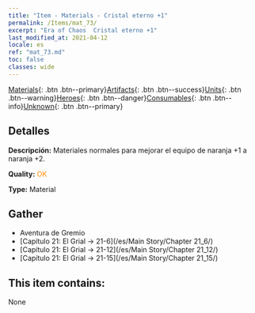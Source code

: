```yaml
---
title: "Item - Materials - Cristal eterno +1"
permalink: /Items/mat_73/
excerpt: "Era of Chaos  Cristal eterno +1"
last_modified_at: 2021-04-12
locale: es
ref: "mat_73.md"
toc: false
classes: wide
---
```

 [Materials](/es/Items/){: .btn .btn--primary}[Artifacts](/es/Items/Artifacts/){: .btn .btn--success}[Units](/es/Items/Units/){: .btn .btn--warning}[Heroes](/es/Items/Heroes/){: .btn .btn--danger}[Consumables](/es/Items/Consumables/){: .btn .btn--info}[Unknown](/es/Items/Unknown/){: .btn .btn--primary}

## Detalles
 **Descripción:** Materiales normales para mejorar el equipo de naranja +1 a naranja +2.

 **Quality:** <span style="color: #FF8C00">OK</span>

 **Type:** Material

## Gather

*    Aventura de Gremio 
*    [Capítulo 21: El Grial -> 21-6](/es/Main Story/Chapter 21_6/) 
*    [Capítulo 21: El Grial -> 21-12](/es/Main Story/Chapter 21_12/) 
*    [Capítulo 21: El Grial -> 21-15](/es/Main Story/Chapter 21_15/) 

## This item contains:

  None

